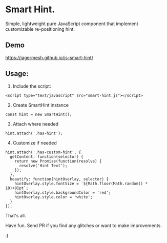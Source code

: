 # Smart Hint.

Simple, lightweight pure JavaScript component that implement customizable re-positioning hint.

## Demo

https://jagermesh.github.io/js-smart-hint/

## Usage:

1) Include the script:

~~~
<script type="text/javascript" src="smart-hint.js"></script>
~~~

2) Create SmartHint instance

~~~
const hint = new SmartHint();
~~~

3) Attach where needed

~~~
hint.attach('.has-hint');
~~~

4) Customize if needed

~~~
hint.attach('.has-custom-hint', {
  getContent: function(selector) {
    return new Promise(function(resolve) {
      resolve('Hint Text');
    });
  },
  beautify: function(hintOverlay, selector) {
    hintOverlay.style.fontSize = `${Math.floor(Math.random() * 10)+8}pt`;
    hintOverlay.style.backgroundColor = 'red';
    hintOverlay.style.color = 'white';
  }
});
~~~

That's all.

Have fun. Send PR if you find any glitches or want to make improvements.

:)
